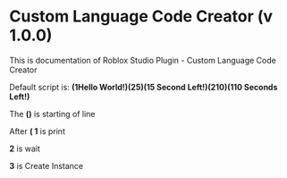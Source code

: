 # Custom Language Code Creator (v 1.0.0)
This is documentation of Roblox Studio Plugin - Custom Language Code Creator

Default script is:
**(1Hello World!)(25)(15 Second Left!)(210)(110 Seconds Left!)**

The **()** is starting of line




After **( 1** is print

**2** is wait

**3** is Create Instance

